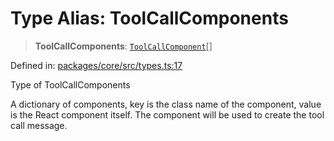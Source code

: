 # Type Alias: ToolCallComponents

> **ToolCallComponents**: [`ToolCallComponent`](ToolCallComponent.md)[]

Defined in: [packages/core/src/types.ts:17](https://github.com/GeoDaCenter/openassistant/blob/a1bcfdf89aac2d64b3bda9cf92b96ead076def28/packages/core/src/types.ts#L17)

Type of ToolCallComponents

A dictionary of components, key is the class name of the component, value is the React component itself.
The component will be used to create the tool call message.
